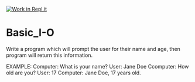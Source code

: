 [![Work in Repl.it](https://classroom.github.com/assets/work-in-replit-14baed9a392b3a25080506f3b7b6d57f295ec2978f6f33ec97e36a161684cbe9.svg)](https://classroom.github.com/online_ide?assignment_repo_id=4779299&assignment_repo_type=AssignmentRepo)
# Basic_I-O
Write a program which will prompt the user for their name and age, then program will return this information.

EXAMPLE:
Computer:   What is your name?
User:       Jane Doe
Ccomputer:  How old are you?
User:       17
Computer:   Jane Doe, 17 years old.
